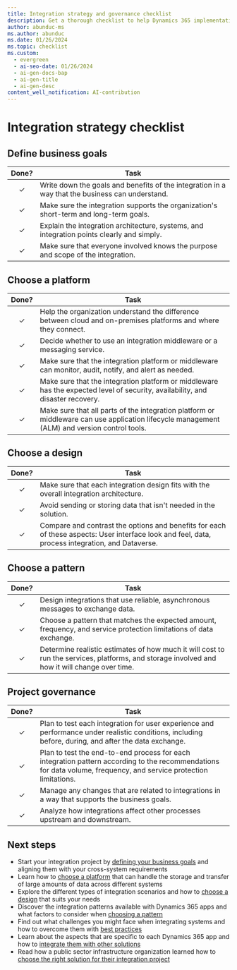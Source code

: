 ```yaml
---
title: Integration strategy and governance checklist
description: Get a thorough checklist to help Dynamics 365 implementation teams with their integration strategy, including checklists on defining goals and choosing a platform.
author: abunduc-ms
ms.author: abunduc
ms.date: 01/26/2024
ms.topic: checklist
ms.custom:
  - evergreen
  - ai-seo-date: 01/26/2024
  - ai-gen-docs-bap
  - ai-gen-title
  - ai-gen-desc
content_well_notification: AI-contribution
---
```


# Integration strategy checklist

## Define business goals

| Done? | Task |
| :---: | --- |
| &check; | Write down the goals and benefits of the integration in a way that the business can understand. |
| &check; | Make sure the integration supports the organization's short-term and long-term goals. |
| &check; | Explain the integration architecture, systems, and integration points clearly and simply. |
| &check; | Make sure that everyone involved knows the purpose and scope of the integration. |

## Choose a platform

| Done? | Task |
| :---: | --- |
| &check; | Help the organization understand the difference between cloud and on-premises platforms and where they connect. |
| &check; | Decide whether to use an integration middleware or a messaging service. |
| &check; | Make sure that the integration platform or middleware can monitor, audit, notify, and alert as needed. |
| &check; | Make sure that the integration platform or middleware has the expected level of security, availability, and disaster recovery. |
| &check; | Make sure that all parts of the integration platform or middleware can use application lifecycle management (ALM) and version control tools. |

## Choose a design

| Done? | Task |
| :---: | --- |
| &check; | Make sure that each integration design fits with the overall integration architecture. |
| &check; | Avoid sending or storing data that isn't needed in the solution. |
| &check; | Compare and contrast the options and benefits for each of these aspects: User interface look and feel, data, process integration, and Dataverse. |

## Choose a pattern

| Done? | Task |
| :---: | --- |
| &check; | Design integrations that use reliable, asynchronous messages to exchange data. |
| &check; | Choose a pattern that matches the expected amount, frequency, and service protection limitations of data exchange. |
| &check; | Determine realistic estimates of how much it will cost to run the services, platforms, and storage involved and how it will change over time. |

## Project governance

| Done? | Task |
| :---: | --- |
| &check; | Plan to test each integration for user experience and performance under realistic conditions, including before, during, and after the data exchange. |
| &check; | Plan to test the end-to-end process for each integration pattern according to the recommendations for data volume, frequency, and service protection limitations. |
| &check; | Manage any changes that are related to integrations in a way that supports the business goals. |
| &check; | Analyze how integrations affect other processes upstream and downstream. |

## Next steps

- Start your integration project by [defining your business goals](integrate-other-solutions-business-goals.md) and aligning them with your cross-system requirements
- Learn how to [choose a platform](integrate-other-solutions-choose-platform.md) that can handle the storage and transfer of large amounts of data across different systems
- Explore the different types of integration scenarios and how to [choose a design](integrate-other-solutions-choose-design.md) that suits your needs
- Discover the integration patterns available with Dynamics 365 apps and what factors to consider when [choosing a pattern](integrate-other-solutions-choose-pattern.md)
- Find out what challenges you might face when integrating systems and how to overcome them with [best practices](integrate-other-solutions-challenges.md)
- Learn about the aspects that are specific to each Dynamics 365 app and how to [integrate them with other solutions](integrate-other-solutions-guidance-product.md)
- Read how a public sector infrastructure organization learned how to [choose the right solution for their integration project](integrate-other-solutions-case-study.md)
